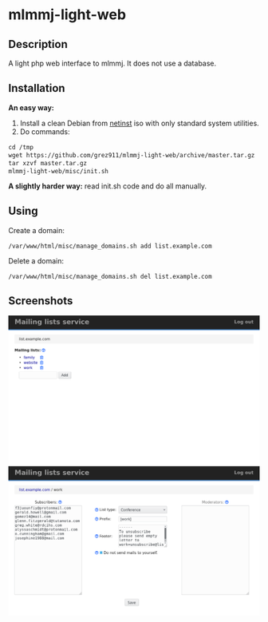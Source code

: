 # mlmmj-light-web

## Description

A light php web interface to mlmmj. It does not use a database.

## Installation

**An easy way:**

1. Install a clean Debian from [netinst](https://www.debian.org/CD/netinst/) iso with only standard system utilities.
2. Do commands:

```
cd /tmp
wget https://github.com/grez911/mlmmj-light-web/archive/master.tar.gz
tar xzvf master.tar.gz
mlmmj-light-web/misc/init.sh
```

**A slightly harder way:** read init.sh code and do all manually.

## Using

Create a domain:

```
/var/www/html/misc/manage_domains.sh add list.example.com
```

Delete a domain:

```
/var/www/html/misc/manage_domains.sh del list.example.com
```

## Screenshots

![](misc/move/screenshot_0.png?raw=true)
![](misc/move/screenshot_1.png?raw=true)
